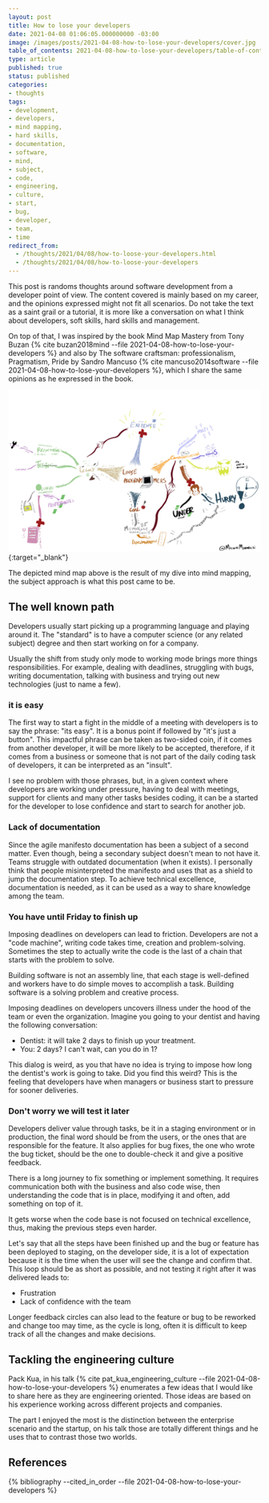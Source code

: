 ```yaml
---
layout: post
title: How to lose your developers
date: 2021-04-08 01:06:05.000000000 -03:00
image: /images/posts/2021-04-08-how-to-lose-your-developers/cover.jpg
table_of_contents: 2021-04-08-how-to-lose-your-developers/table-of-contents.md
type: article
published: true
status: published
categories:
- thoughts
tags:
- development,
- developers,
- mind mapping,
- hard skills,
- documentation,
- software,
- mind,
- subject,
- code,
- engineering,
- culture,
- start,
- bug,
- developer,
- team,
- time
redirect_from:
  - /thoughts/2021/04/08/how-to-loose-your-developers.html
  - /thoughts/2021/04/08/how-to-loose-your-developers
---
```


This post is randoms thoughts around software development from a developer
point of view. The content covered is mainly based on my career, and
the opinions expressed might not fit all scenarios. Do not take
the text as a saint grail or a tutorial, it is more like a conversation on what
I think about developers, soft skills, hard skills and management.

On top of that, I was inspired by the book Mind Map Mastery from Tony Buzan
{% cite buzan2018mind --file 2021-04-08-how-to-lose-your-developers %} and
also by The software craftsman: professionalism, Pragmatism, Pride by
Sandro Mancuso {% cite mancuso2014software --file 2021-04-08-how-to-lose-your-developers %},
which I share the same opinions as he expressed in the book.

[![Mind mapping - how to loose your developers](/images/posts/2021-04-08-how-to-lose-your-developers/mindmapping.jpg)](/images/posts/2021-04-08-how-to-lose-your-developers/mindmapping.jpg){:target="_blank"}

The depicted mind map above is the result of my dive into mind mapping, the
subject approach is what this post came to be.

## The well known path

Developers usually start picking up a programming language and playing around
it. The "standard" is to have a computer science (or any related subject) degree
and then start working on for a company.

Usually the shift from study only mode to working mode brings more things
responsibilities. For example, dealing with deadlines, struggling with
bugs, writing documentation, talking with business and trying out new
technologies (just to name a few).

### it is easy

The first way to start a fight in the middle of a meeting with developers is
to say the phrase: "its easy". It is a bonus point if followed by "it's just
a button". This impactful phrase can be taken as two-sided coin, if it comes
from another developer, it will be more likely to be accepted, therefore,
if it comes from a business or someone that is not part of the daily
coding task of developers, it can be interpreted as an "insult".

I see no problem with those phrases, but, in a given context where developers
are working under pressure, having to deal with meetings, support for clients
and many other tasks besides coding, it can be a started for the developer
to lose confidence and start to search for another job.

### Lack of documentation

Since the agile manifesto documentation has been a subject of a second matter.
Even though, being a secondary subject doesn't mean to not have it. Teams
struggle with outdated documentation (when it exists). I personally think
that people misinterpreted the manifesto and uses that as a shield to
jump the documentation step. To achieve technical excellence, documentation
is needed, as it can be used as a way to share knowledge among the team.

### You have until Friday to finish up

Imposing deadlines on developers can lead to friction. Developers are not
a "code machine", writing code takes time, creation and problem-solving.
Sometimes the step to actually write the code is the last of a chain that
starts with the problem to solve.

Building software is not an assembly line, that each stage is well-defined
and workers have to do simple moves to accomplish a task. Building software
is a solving problem and creative process.

Imposing deadlines on developers uncovers illness under the hood of the
team or even the organization. Imagine you going to your dentist and having
the following conversation:

- Dentist: it will take 2 days to finish up your treatment.
- You:  2 days? I can't wait, can you do in 1?

This dialog is weird, as you that have no idea is trying to impose how long
the dentist's work is going to take. Did you find this weird? This is the feeling
that developers have when managers or business start to pressure for
sooner deliveries.

### Don't worry we will test it later

Developers deliver value through tasks, be it in a staging environment or in
production, the final word should be from the users, or the ones that are
responsible for the feature. It also applies for bug fixes, the one who
wrote the bug ticket, should be the one to double-check it and
give a positive feedback.

There is a long journey to fix something or implement something. It requires
communication both with the business and also code wise, then understanding
the code that is in place, modifying it and often, add something on top of
it.

It gets worse when the code base is not focused on technical excellence, thus,
making the previous steps even harder.

Let's say that all the steps have been finished up and the bug or feature
has been deployed to staging, on the developer side, it is a lot of
expectation because it is the time when the user will see
the change and confirm that. This loop should be as short as possible, and
not testing it right after it was delivered leads to:

- Frustration
- Lack of confidence with the team

Longer feedback circles can also lead to the feature or bug to be reworked
and change too may time, as the cycle is long, often it is difficult to
keep track of all the changes and make decisions.

## Tackling the engineering culture

Pack Kua, in his talk {% cite pat_kua_engineering_culture --file 2021-04-08-how-to-lose-your-developers %}
enumerates a few ideas that I would like to share here
as they are engineering oriented. Those ideas are based on his experience working
across different projects and companies.

The part I enjoyed the most is the distinction between the enterprise scenario
and the startup, on his talk those are totally different things and he uses
that to contrast those two worlds.

## References

{% bibliography --cited_in_order --file 2021-04-08-how-to-lose-your-developers %}